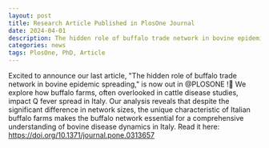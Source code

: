 ```yaml
---
layout: post
title: Research Article Published in PlosOne Journal
date: 2024-04-01
description: The hidden role of buffalo trade network in bovine epidemic spreading, <i>Zoppi et al.</i>.
categories: news
tags: PlosOne, PhD, Article
---
```


Excited to announce our last article, "The hidden role of buffalo trade network in bovine epidemic spreading," is now out in @PLOSONE
!🎉 We explore how buffalo farms, often overlooked in cattle disease studies, impact Q fever spread in Italy. Our analysis reveals that despite the significant difference in network sizes, the unique characteristic of Italian buffalo farms makes the buffalo network essential for a comprehensive understanding of bovine disease dynamics in Italy. Read it here: https://doi.org/10.1371/journal.pone.0313657
